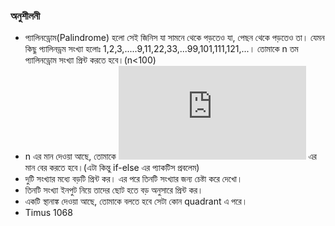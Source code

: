 ### অনুশীলনী


* প্যালিনড্রোম(Palindrome) হলো সেই জিনিস যা সামনে থেকে পড়তেও যা, পেছন থেকে পড়তেও তা। যেমন কিছু প্যালিনড্রম সংখ্যা হলোঃ 1,2,3,.....9,11,22,33,...99,101,111,121,...। তোমাকে n তম প্যালিনড্রোম সংখ্যা প্রিন্ট করতে হবে।(n<100)
* n এর মান দেওয়া আছে, তোমাকে ![](https://latex.codecogs.com/gif.latex?%5Cinline%20%5Csum_%7Bi%3D1%7D%5E%7Bn%7Di*%28n-i&plus;1%29%3D1*n&plus;2*%28n-1%29&plus;%5Ccdot%20%5Ccdot%20%5Ccdot%20%5Ccdot%20%5Ccdot%20n*1) এর মান বের করতে হবে।(এটা কিন্তু if-else এর প্যাকটিস প্রবলেম)
* দুটি সংখ্যার মধ্যে বড়টি প্রিন্ট কর। এর পরে তিনটি সংখ্যার জন্য চেষ্টা করে দেখো।
* তিনটি সংখ্যা ইনপুট নিয়ে তাদের ছোট হতে বড় অনুসারে প্রিন্ট কর।
* একটি স্থানাঙ্ক দেওয়া আছে, তোমাকে বলতে হবে সেটা কোন quadrant এ পরে।
* Timus 1068
